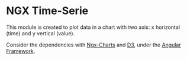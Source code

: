 # NGX Time-Serie

This module is created to plot data in a chart with two axis: x horizontal (time) and y vertical (value).

Consider the dependencies with [Ngx-Charts](https://github.com/swimlane/ngx-charts) and [D3](https://github.com/d3), under the [Angular Framework](https://angularjs.org/).



